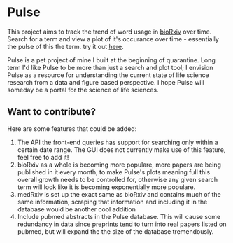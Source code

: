 # Pulse
This project aims to track the trend of word usage in [bioRxiv](https://www.biorxiv.org/) over time.
Search for a term and view a plot of it's occurance over time - essentially the pulse of this the term. try it out [here](https://msbradshaw.github.io/Pulse/).

Pulse is a pet project of mine I built at the beginning of quarantine. Long term I'd like Pulse to be more than just a search and plot tool; I envision Pulse as a resource for understanding the current state of life science research from a data and figure based perspective. I hope Pulse will someday be a portal for the science of life sciences.

## Want to contribute?
Here are some features that could be added:
1. The API the front-end queries has support for searching only within a certain date range. The GUI does not currently make use of this feature, feel free to add it!
2. bioRxiv as a whole is becoming more populare, more papers are being published in it every month, to make Pulse's plots meaning full this overall growth needs to be controlled for, otherwise any given search term will look like it is becoming exponentially more populare.
3. medRxiv is set up the exact same as bioRxiv and contains much of the same information, scraping that information and including it in the database would be another cool addition
4. Include pubmed abstracts in the Pulse database. This will cause some redundancy in data since preprints tend to turn into real papers listed on pubmed, but will expand the the size of the database tremendously.
